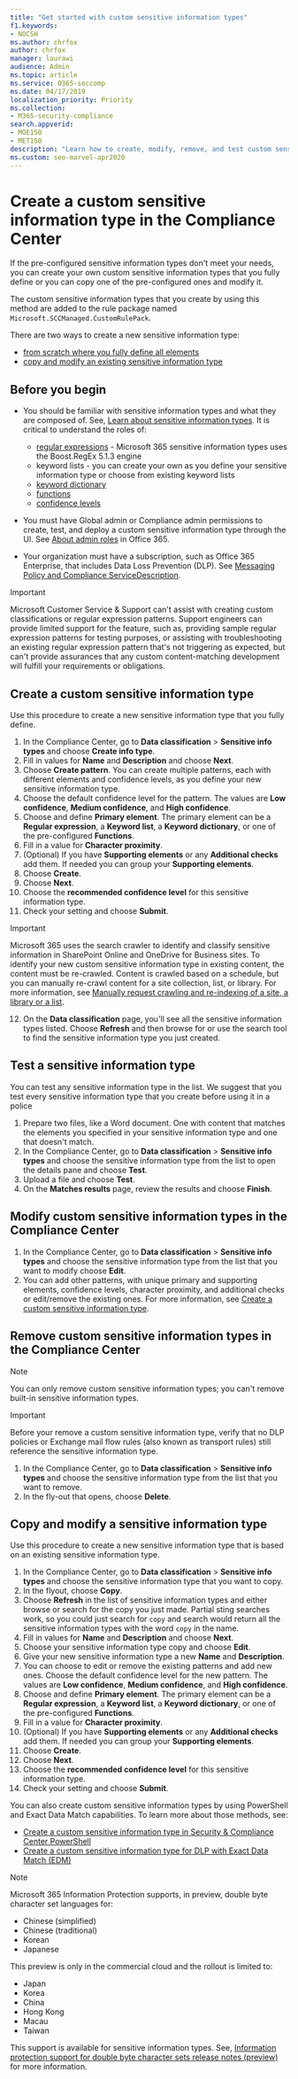 ```yaml
---
title: "Get started with custom sensitive information types"
f1.keywords:
- NOCSH
ms.author: chrfox
author: chrfox
manager: laurawi
audience: Admin
ms.topic: article
ms.service: O365-seccomp
ms.date: 04/17/2019
localization_priority: Priority
ms.collection: 
- M365-security-compliance
search.appverid: 
- MOE150
- MET150
description: "Learn how to create, modify, remove, and test custom sensitive information types for DLP in the graphical user interface in Security & Compliance Center."
ms.custom: seo-marvel-apr2020
---
```

# Create a custom sensitive information type in the Compliance Center

If the pre-configured sensitive information types don't meet your needs, you can create your own custom sensitive information types that you fully define or you can copy one of the pre-configured ones and modify it.

The custom sensitive information types that you create by using this method are added to the rule package named `Microsoft.SCCManaged.CustomRulePack`.

There are two ways to create a new sensitive information type:

- [from scratch where you fully define all elements](#create-a-custom-sensitive-information-type)
- [copy and modify an existing sensitive information type](#copy-and-modify-a-sensitive-information-type)


## Before you begin

- You should be familiar with sensitive information types and what they are composed of. See, [Learn about sensitive information types](sensitive-information-type-learn-about.md). It is critical to understand the roles of:
    - [regular expressions](https://www.boost.org/doc/libs/1_68_0/libs/regex/doc/html/) - Microsoft 365 sensitive information types uses the Boost.RegEx 5.1.3 engine
    - keyword lists - you can create your own as you define your sensitive information type or choose from existing keyword lists
    - [keyword dictionary](create-a-keyword-dictionary.md)
    - [functions](what-the-dlp-functions-look-for.md)
    - [confidence levels](sensitive-information-type-learn-about.md#more-on-confidence-levels)
 
- You must have Global admin or Compliance admin permissions to create, test, and deploy a custom sensitive information type through the UI. See [About admin roles](https://docs.microsoft.com/office365/admin/add-users/about-admin-roles?view=o365-worldwide) in Office 365.

- Your organization must have a subscription, such as Office 365 Enterprise, that includes Data Loss Prevention (DLP). See [Messaging Policy and Compliance ServiceDescription](https://docs.microsoft.com/office365/servicedescriptions/exchange-online-protection-service-description/messaging-policy-and-compliance-servicedesc). 


> [!IMPORTANT]
> Microsoft Customer Service & Support can't assist with creating custom classifications or regular expression patterns. Support engineers can provide limited support for the feature, such as, providing sample regular expression patterns for testing purposes, or assisting with troubleshooting an existing regular expression pattern that's not triggering as expected, but can't provide assurances that any custom content-matching development will fulfill your requirements or obligations.

## Create a custom sensitive information type

Use this procedure to create a new sensitive information type that you fully define. 

1. In the Compliance Center, go to **Data classification** \> **Sensitive info types** and choose **Create info type**.
2. Fill in values for **Name** and **Description** and choose **Next**.
3. Choose **Create pattern**. You can create multiple patterns, each with different elements and confidence levels, as you define your new sensitive information type.
4. Choose the default confidence level for the pattern. The values are **Low confidence**, **Medium confidence**, and **High confidence**.
5. Choose and define **Primary element**. The primary element can be a **Regular expression**, a **Keyword list**, a **Keyword dictionary**, or one of the pre-configured **Functions**.
6. Fill in a value for **Character proximity**.
7. (Optional) If you have **Supporting elements** or any **Additional checks** add them. If needed you can group your **Supporting elements**.
8. Choose **Create**.
9. Choose **Next**.
10. Choose the **recommended confidence level** for this sensitive information type.
11. Check your setting and choose **Submit**.

> [!IMPORTANT]
> Microsoft 365 uses the search crawler to identify and classify sensitive information in SharePoint Online and OneDrive for Business sites. To identify your new custom sensitive information type in existing content, the content must be re-crawled. Content is crawled based on a schedule, but you can manually re-crawl content for a site collection, list, or library. For more information, see [Manually request crawling and re-indexing of a site, a library or a list](https://docs.microsoft.com/sharepoint/crawl-site-content).


<!-- Here's a scenario: You want a custom sensitive information type that detects 9-digit employee numbers in content, along with the keywords "employee" "ID" and "badge". To create this custom sensitive information type, do the following steps:

1. In the Security & Compliance Center, go to **Classifications** \> **Sensitive info types** and click **Create**.

    ![Location of Sensitive info types and Create button](../media/scc-cust-sens-info-type-new.png)

2. In the **Choose a name and description** page that opens, enter the following values:

  - **Name**: Employee ID.

  - **Description**: Detect nine-digit Contoso employee ID numbers.

    ![Name and description page](../media/scc-cust-sens-info-type-new-name-desc.png)

    When you're finished, click **Next**.

3. In the **Requirements for matching** page that opens, click **Add an element** configure the following settings:

    - **Detect content containing**:
 
      a. Click **Any of these** and select **Regular expression**.

      b. In the regular expression box, enter `(\s)(\d{9})(\s)` (nine-digit numbers surrounded by white space).
  
    - **Supporting elements**: Click **Add supporting elements** and select **Contains this keyword list**.

    - In the **Contains this keyword list** area that appears, configure the following settings:

      - **Keyword list**: Enter the following value: employee,ID,badge.

      - **Minimum count**: Leave the default value 1.

    - Leave the default **Confidence level** value 60. 

    - Leave the default **Character proximity** value 300.

    ![Requirements for matching page](../media/scc-cust-sens-info-type-new-reqs.png)

    When you're finished, click **Next**.

4. On the **Review and finalize** page that opens, review the settings and click **Finish**.

    ![Review and finalize page](../media/scc-cust-sens-info-type-new-review.png) -->

12. On the **Data classification** page, you'll see all the sensitive information types listed. Choose **Refresh** and then browse for or use the search tool to find the sensitive information type you just created.

## Test a sensitive information type

You can test any sensitive information type in the list. We suggest that you test every sensitive information type that you create before using it in a police

1. Prepare two files, like a Word document. One with content that matches the elements you specified in your sensitive information type and one that doesn't match.
2. In the Compliance Center, go to **Data classification** \> **Sensitive info types** and choose the sensitive information type from the list to open the details pane and choose **Test**.
3. Upload a file and choose **Test**.
4. On the **Matches results** page, review the results and choose **Finish**.

##

## Modify custom sensitive information types in the Compliance Center


<!-- check to see if this note contradicts the guidance in "customize a built in sensitive information type customize-a-built-in-sensitive-information-type it sure seems like it does-->
<!-- - You can only modify custom sensitive information types; you can't modify built-in sensitive information types. But you can use PowerShell to export built-in custom sensitive information types, customize them, and import them as custom sensitive information types. For more information, see [Customize a built-in sensitive information type](customize-a-built-in-sensitive-information-type.md).

- You can only modify custom sensitive information types that you created in the UI. If you used the [PowerShell procedure](create-a-custom-sensitive-information-type-in-scc-powershell.md) to import a custom sensitive information type rule package, you'll get an error. -->

1. In the Compliance Center, go to **Data classification** \> **Sensitive info types** and choose the sensitive information type from the list that you want to modify choose **Edit**.
2. You can add other patterns, with unique primary and supporting elements, confidence levels, character proximity, and additional checks or edit/remove the existing ones. For more information, see [Create a custom sensitive information type](#create-a-custom-sensitive-information-type).

## Remove custom sensitive information types in the Compliance Center 

> [!NOTE]
> You can only remove custom sensitive information types; you can't remove built-in sensitive information types.

> [!IMPORTANT]
> Before your remove a custom sensitive information type, verify that no DLP policies or Exchange mail flow rules (also known as transport rules) still reference the sensitive information type.

1. In the Compliance Center, go to **Data classification** \> **Sensitive info types** and choose the sensitive information type from the list that you want to remove.
2. In the fly-out that opens, choose **Delete**.

## Copy and modify a sensitive information type

Use this procedure to create a new sensitive information type that is based on an existing sensitive information type. 

1. In the Compliance Center, go to **Data classification** \> **Sensitive info types** and choose the sensitive information type that you want to copy.
2. In the flyout, choose **Copy**.
3. Choose **Refresh** in the list of sensitive information types and either browse or search for the copy you just made. Partial sting searches work, so you could just search for `copy` and search would return all the sensitive information types with the word `copy` in the name. 
4. Fill in values for **Name** and **Description** and choose **Next**.
5. Choose your sensitive information type copy and choose **Edit**. 
6. Give your new sensitive information type a new **Name** and **Description**.
7. You can choose to edit or remove the existing patterns and add new ones. Choose the default confidence level for the new pattern. The values are **Low confidence**, **Medium confidence**, and **High confidence**.
8. Choose and define **Primary element**. The primary element can be a **Regular expression**, a **Keyword list**, a **Keyword dictionary**, or one of the pre-configured **Functions**.
9. Fill in a value for **Character proximity**.
10. (Optional) If you have **Supporting elements** or any **Additional checks** add them. If needed you can group your **Supporting elements**.
11. Choose **Create**.
12. Choose **Next**.
13. Choose the **recommended confidence level** for this sensitive information type.
14. Check your setting and choose **Submit**.

You can also create custom sensitive information types by using PowerShell and Exact Data Match capabilities. To learn more about those methods, see:
- [Create a custom sensitive information type in Security & Compliance Center PowerShell](create-a-custom-sensitive-information-type-in-scc-powershell.md)
- [Create a custom sensitive information type for DLP with Exact Data Match (EDM)](create-custom-sensitive-information-types-with-exact-data-match-based-classification.md)
 
> [!NOTE]
> Microsoft 365 Information Protection supports, in preview, double byte character set languages for:
> - Chinese (simplified)
> - Chinese (traditional)
> - Korean
> - Japanese
> 
>This preview is only in the commercial cloud and the rollout is limited to:
> - Japan
> - Korea
> - China
> - Hong Kong
> - Macau
> - Taiwan
>
>This support is available for sensitive information types. See, [Information protection support for double byte character sets release notes (preview)](mip-dbcs-relnotes.md) for more information.